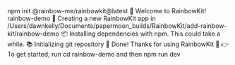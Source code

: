 <div id="termynal" data-termynal>
    <span data-ty="input"><span class="file-path"></span>npm init @rainbow-me/rainbowkit@latest
</span>
    <span data-ty="input" data-ty-prompt=""> 🌈 Welcome to RainbowKit!</span>
    <span data-ty="input" data-ty-prompt="✔ What is the name of your project?"> rainbow-demo</span>
    <span data-ty="input" data-ty-prompt=""> 🚀 Creating a new RainbowKit app in /Users/dawnkelly/Documents/papermoon_builds/RainbowKit/add-rainbow-kit/rainbow-demo</span>
    <span data-ty="input" data-ty-prompt=""> 📦 Installing dependencies with npm. This could take a while.</span>
    <span data-ty="input" data-ty-prompt="">📚 Initializing git repository</span>
    <span data-ty="input" data-ty-prompt=""> 🌈 Done! Thanks for using RainbowKit 🙏</span>
    <span data-ty="input" data-ty-prompt=""> 👉 To get started, run cd rainbow-demo and then npm run dev</span>
    <span data-ty="input"><span class="file-path"></span></span>
</div>